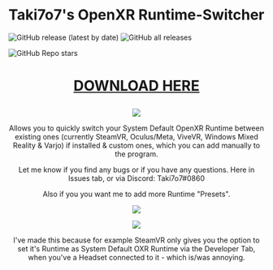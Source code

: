 # Taki7o7's OpenXR Runtime-Switcher
![GitHub release (latest by date)](https://img.shields.io/github/v/release/WaGi-Coding/OpenXR-Runtime-Switcher?label=latest%20release&style=for-the-badge)
![GitHub all releases](https://img.shields.io/github/downloads/WaGi-Coding/OpenXR-Runtime-Switcher/total?label=Github%20Release%20Downloads&style=for-the-badge)

![GitHub Repo stars](https://img.shields.io/github/stars/WaGi-Coding/OpenXR-Runtime-Switcher?style=social)

# <p align="center"> <a href="https://github.com/WaGi-Coding/OpenXR-Runtime-Switcher/releases/">DOWNLOAD HERE</a> </p>


<p align="center">
  <img src="https://i.imgur.com/iHKCJT4.png">
</p>

<p align="center">
  Allows you to quickly switch your System Default OpenXR Runtime between existing ones (currently SteamVR, Oculus/Meta, ViveVR, Windows Mixed Reality & Varjo) if installed & custom ones, which you can add manually to the program.
</p>

<p align="center">
  Let me know if you find any bugs or if you have any questions. Here in Issues tab, or via Discord: Taki7o7#0860
</p>
<p align="center">
  Also if you you want me to add more Runtime "Presets".
</p>

<p align="center">
  <img src="https://i.imgur.com/hBm4O18.png">
</p>

<p align="center">
  <img src="https://i.imgur.com/9RtXsTt.png">
</p>

<p align="center">
  I've made this because for example SteamVR only gives you the option to set it's Runtime as System Default OXR Runtime via the Developer Tab, when you've a Headset connected to it - which is/was annoying.
</p>